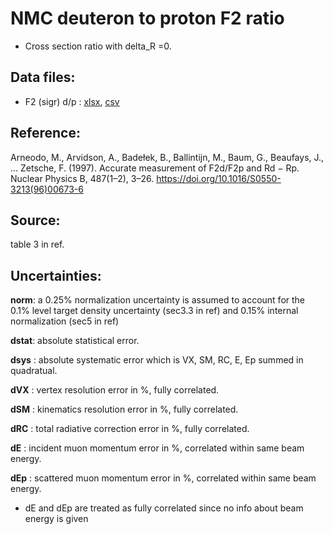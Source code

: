 # NMC deuteron to proton F2 ratio 
* Cross section ratio with delta_R =0.

## Data files: 
  * F2 (sigr) d/p    : [xlsx](../dataframe/10021.xlsx), [csv](../dataframe/csv/10021.csv)   

## Reference: 
Arneodo, M., Arvidson, A., Badełek, B., Ballintijn, M., Baum, G., Beaufays, J., … Zetsche, F. (1997). Accurate measurement of F2d/F2p and Rd − Rp. Nuclear Physics B, 487(1–2), 3–26. https://doi.org/10.1016/S0550-3213(96)00673-6

## Source: 
table 3 in ref.

## Uncertainties:
__norm__:  a 0.25% normalization uncertainty is assumed to account for the 0.1% level target density uncertainty (sec3.3 in ref) and 0.15% internal normalization (sec5 in ref)

__dstat__: absolute statistical error.

__dsys__ : absolute systematic error which is VX, SM, RC, E, Ep summed in quadratual.

__dVX__  : vertex resolution error in %, fully correlated.

__dSM__  : kinematics resolution error in %, fully correlated.

__dRC__  : total radiative correction error in %, fully correlated.

__dE__   : incident muon momentum error in %, correlated within same beam energy.

__dEp__  : scattered muon momentum error in %, correlated within same beam energy.

* dE and dEp are treated as fully correlated since no info about beam energy is given
